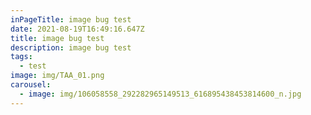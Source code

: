 ```yaml
---
inPageTitle: image bug test
date: 2021-08-19T16:49:16.647Z
title: image bug test
description: image bug test
tags:
  - test
image: img/TAA_01.png
carousel:
  - image: img/106058558_292282965149513_616895438453814600_n.jpg
---
```

